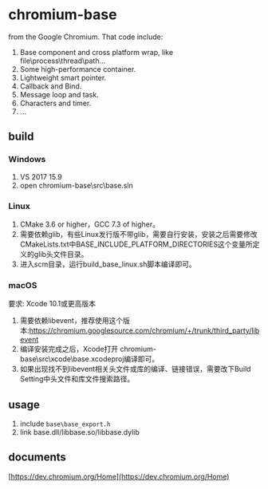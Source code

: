 # chromium-base

from the Google Chromium. That code include:
1. Base component and cross platform wrap, like file\process\thread\path...
2. Some high-performance container.
3. Lightweight smart pointer.
4. Callback and Bind.
5. Message loop and task.
6. Characters and timer.
7. ...

## build
### Windows
1. VS 2017 15.9
2. open chromium-base\src\base.sln 
### Linux
1. CMake 3.6 or higher，GCC 7.3 of higher。  
1. 需要依赖glib，有些Linux发行版不带glib，需要自行安装，安装之后需要修改CMakeLists.txt中BASE\_INCLUDE\_PLATFORM\_DIRECTORIES这个变量所定义的glib头文件目录。
2. 进入scm目录，运行build\_base\_linux.sh脚本编译即可。
### macOS
要求: Xcode 10.1或更高版本  
1. 需要依赖libevent，推荐使用这个版本:https://chromium.googlesource.com/chromium/+/trunk/third_party/libevent  
2. 编译安装完成之后，Xcode打开 chromium-base\src\xcode\base.xcodeproj编译即可。  
3. 如果出现找不到libevent相关头文件或库的编译、链接错误，需要改下Build Setting中头文件和库文件搜索路径。  

## usage
1. include `base\base_export.h`
2. link base.dll/libbase.so/libbase.dylib 

## documents
[https://dev.chromium.org/Home](https://dev.chromium.org/Home)
